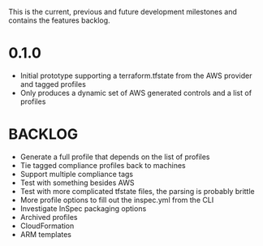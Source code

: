 This is the current, previous and future development milestones and contains the features backlog.

# 0.1.0 #
* Initial prototype supporting a terraform.tfstate from the AWS provider and tagged profiles
* Only produces a dynamic set of AWS generated controls and a list of profiles

# BACKLOG #
* Generate a full profile that depends on the list of profiles
* Tie tagged compliance profiles back to machines
* Support multiple compliance tags
* Test with something besides AWS
* Test with more complicated tfstate files, the parsing is probably brittle
* More profile options to fill out the inspec.yml from the CLI
* Investigate InSpec packaging options
* Archived profiles
* CloudFormation
* ARM templates
